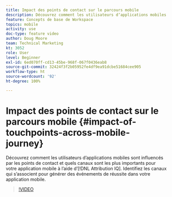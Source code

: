 ```yaml
---
title: Impact des points de contact sur le parcours mobile
description: Découvrez comment les utilisateurs dʼapplications mobiles sont influencés par les points de contact et quels canaux sont les plus importants pour votre application mobile à lʼaide dʼAttribution IQ. Identifiez les canaux qui sʼassocient pour générer des événements de réussite dans votre application mobile.
feature: Concepts de base de Workspace
topics: mobile
activity: use
doc-type: feature video
author: Doug Moore
team: Technical Marketing
kt: 3052
role: User
level: Beginner
exl-id: 6ed070ff-cd13-45be-968f-067f0436eab8
source-git-commit: 32424f3f2b05952fe4df9ea91dcbe51684cee905
workflow-type: ht
source-wordcount: '92'
ht-degree: 100%

---
```


# Impact des points de contact sur le parcours mobile {#impact-of-touchpoints-across-mobile-journey}

Découvrez comment les utilisateurs dʼapplications mobiles sont influencés par les points de contact et quels canaux sont les plus importants pour votre application mobile à lʼaide dʼ[!DNL Attribution IQ]. Identifiez les canaux qui sʼassocient pour générer des événements de réussite dans votre application mobile.

>[!VIDEO](https://video.tv.adobe.com/v/27827/?quality=12)
